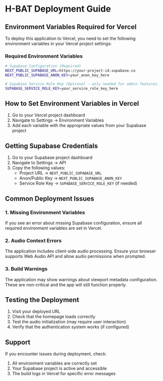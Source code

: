 # H-BAT Deployment Guide

## Environment Variables Required for Vercel

To deploy this application to Vercel, you need to set the following environment variables in your Vercel project settings:

### Required Environment Variables

```bash
# Supabase Configuration (Required)
NEXT_PUBLIC_SUPABASE_URL=https://your-project-id.supabase.co
NEXT_PUBLIC_SUPABASE_ANON_KEY=your_anon_key_here

# Supabase Service Role Key (Optional - only needed for admin features)
SUPABASE_SERVICE_ROLE_KEY=your_service_role_key_here
```

## How to Set Environment Variables in Vercel

1. Go to your Vercel project dashboard
2. Navigate to Settings → Environment Variables
3. Add each variable with the appropriate values from your Supabase project

## Getting Supabase Credentials

1. Go to your Supabase project dashboard
2. Navigate to Settings → API
3. Copy the following values:
   - Project URL → `NEXT_PUBLIC_SUPABASE_URL`
   - Anon/Public Key → `NEXT_PUBLIC_SUPABASE_ANON_KEY`
   - Service Role Key → `SUPABASE_SERVICE_ROLE_KEY` (if needed)

## Common Deployment Issues

### 1. Missing Environment Variables
If you see an error about missing Supabase configuration, ensure all required environment variables are set in Vercel.

### 2. Audio Context Errors
The application includes client-side audio processing. Ensure your browser supports Web Audio API and allow audio permissions when prompted.

### 3. Build Warnings
The application may show warnings about viewport metadata configuration. These are non-critical and the app will still function properly.

## Testing the Deployment

1. Visit your deployed URL
2. Check that the homepage loads correctly
3. Test the audio initialization (may require user interaction)
4. Verify that the authentication system works (if configured)

## Support

If you encounter issues during deployment, check:
1. All environment variables are correctly set
2. Your Supabase project is active and accessible
3. The build logs in Vercel for specific error messages 